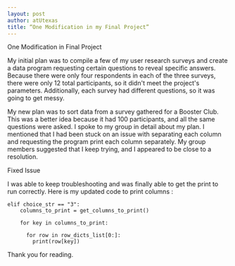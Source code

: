 ```yaml
---
layout: post
author: atUtexas
title: “One Modification in my Final Project” 
---
```


One Modification in Final Project

My initial plan was to compile a few of my user research surveys and create a data program requesting certain questions to reveal specific answers. Because there were only four respondents in each of the three surveys, there were only 12 total participants, so it didn't meet the project's parameters. Additionally, each survey had different questions, so it was going to get messy. 

My new plan was to sort data from a survey gathered for a Booster Club. This was a better idea because it had 100 participants, and all the same questions were asked. I spoke to my group in detail about my plan. I mentioned that I had been stuck on an issue with separating each column and requesting the program print each column separately. My group members suggested that I keep trying, and I appeared to be close to a resolution.

Fixed Issue

I was able to keep troubleshooting and  was finally able to get the print to run correctly. Here is my updated code to print columns :

```
elif choice_str == "3":
    columns_to_print = get_columns_to_print()
    
    for key in columns_to_print:
    
      for row in row_dicts_list[0:]:
        print(row[key])

```

Thank you for reading.
